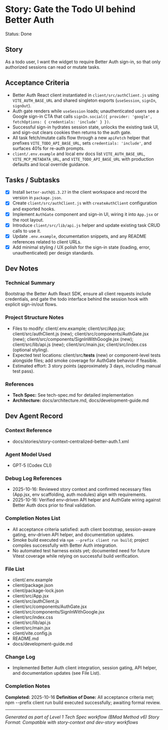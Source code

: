 # Story: Gate the Todo UI behind Better Auth

Status: Done

## Story

As a todo user,
I want the widget to require Better Auth sign-in,
so that only authorized sessions can read or mutate tasks.

## Acceptance Criteria

- Better Auth React client instantiated in `client/src/authClient.js` using `VITE_AUTH_BASE_URL` and shared singleton exports (`useSession`, `signIn`, `signOut`).
- Auth gate renders while `useSession` loads; unauthenticated users see a Google sign-in CTA that calls `signIn.social({ provider: 'google', fetchOptions: { credentials: 'include' } })`.
- Successful sign-in hydrates session state, unlocks the existing task UI, and sign-out clears cookies then returns to the auth gate.
- All task fetch/mutate calls flow through a new `apiFetch` helper that prefixes `VITE_TODO_API_BASE_URL`, sets `credentials: 'include'`, and surfaces 401s for re-auth prompts.
- `client/.env.example` and local env docs list `VITE_AUTH_BASE_URL`, `VITE_MCP_METADATA_URL`, and `VITE_TODO_API_BASE_URL` with production defaults and local override guidance.

## Tasks / Subtasks

- [x] Install `better-auth@1.3.27` in the client workspace and record the version in `package.json`.
- [x] Create `client/src/authClient.js` with `createAuthClient` configuration and exported hooks.
- [x] Implement `AuthGate` component and sign-in UI, wiring it into `App.jsx` or the root layout.
- [x] Introduce `client/src/lib/api.js` helper and update existing task CRUD calls to use it.
- [x] Update `.env.example`, documentation snippets, and any README references related to client URLs.
- [x] Add minimal styling / UX polish for the sign-in state (loading, error, unauthenticated) per design standards.

## Dev Notes

### Technical Summary

Bootstrap the Better Auth React SDK, ensure all client requests include credentials, and gate the todo interface behind the session hook with explicit sign-in/out flows.

### Project Structure Notes

- Files to modify: client/.env.example; client/src/App.jsx; client/src/authClient.js (new); client/src/components/AuthGate.jsx (new); client/src/components/SignInWithGoogle.jsx (new); client/src/lib/api.js (new); client/src/main.jsx; client/src/index.css (optional styling).
- Expected test locations: client/src/__tests__ (new) or component-level tests alongside files; add smoke coverage for AuthGate behavior if feasible.
- Estimated effort: 3 story points (approximately 3 days, including manual test pass).

### References

- **Tech Spec:** See tech-spec.md for detailed implementation
- **Architecture:** docs/architecture.md, docs/development-guide.md

## Dev Agent Record

### Context Reference

- docs/stories/story-context-centralized-better-auth.1.xml

### Agent Model Used

- GPT-5 (Codex CLI)


### Debug Log References

- 2025-10-16: Reviewed story context and confirmed necessary files (App.jsx, env scaffolding, auth modules) align with requirements.
- 2025-10-16: Verified env-driven API helper and AuthGate wiring against Better Auth docs prior to final validation.


### Completion Notes List

- All acceptance criteria satisfied: auth client bootstrap, session-aware gating, env-driven API helper, and documentation updates.
- Smoke build executed via `npm --prefix client run build`; project compiles successfully with Better Auth integration.
- No automated test harness exists yet; documented need for future Vitest coverage while relying on successful build verification.


### File List

- client/.env.example
- client/package.json
- client/package-lock.json
- client/src/App.jsx
- client/src/authClient.js
- client/src/components/AuthGate.jsx
- client/src/components/SignInWithGoogle.jsx
- client/src/index.css
- client/src/lib/api.js
- client/src/main.jsx
- client/vite.config.js
- README.md
- docs/development-guide.md

### Change Log

- Implemented Better Auth client integration, session gating, API helper, and documentation updates (see File List).

### Completion Notes
**Completed:** 2025-10-16
**Definition of Done:** All acceptance criteria met; npm --prefix client run build executed successfully; awaiting formal review.


---

_Generated as part of Level 1 Tech Spec workflow (BMad Method v6)_
_Story Format: Compatible with story-context and dev-story workflows_
